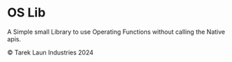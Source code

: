 # OS Lib

A Simple small Library to use Operating Functions without calling the Native apis.

© Tarek Laun Industries 2024